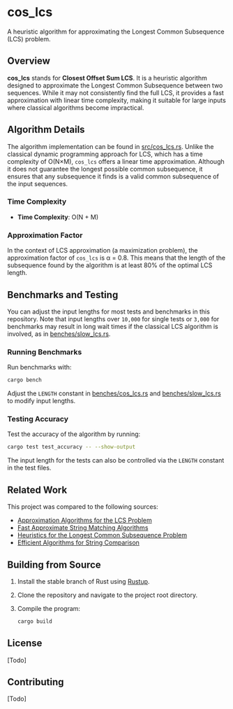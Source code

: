 # cos_lcs

A heuristic algorithm for approximating the Longest Common Subsequence (LCS) problem.

## Overview

**cos_lcs** stands for **Closest Offset Sum LCS**. It is a heuristic algorithm designed to approximate the Longest Common Subsequence between two sequences. While it may not consistently find the full LCS, it provides a fast approximation with linear time complexity, making it suitable for large inputs where classical algorithms become impractical.

## Algorithm Details

The algorithm implementation can be found in [src/cos_lcs.rs](src/cos_lcs.rs). Unlike the classical dynamic programming approach for LCS, which has a time complexity of O(N×M), `cos_lcs` offers a linear time approximation. Although it does not guarantee the longest possible common subsequence, it ensures that any subsequence it finds is a valid common subsequence of the input sequences.

### Time Complexity

- **Time Complexity**: O(N + M)

### Approximation Factor

In the context of LCS approximation (a maximization problem), the approximation factor of `cos_lcs` is α = 0.8. This means that the length of the subsequence found by the algorithm is at least 80% of the optimal LCS length.

## Benchmarks and Testing

You can adjust the input lengths for most tests and benchmarks in this repository. Note that input lengths over `10,000` for single tests or `3,000` for benchmarks may result in long wait times if the classical LCS algorithm is involved, as in [benches/slow_lcs.rs](benches/slow_lcs.rs).

### Running Benchmarks

Run benchmarks with:

```sh
cargo bench
```

Adjust the `LENGTH` constant in [benches/cos_lcs.rs](benches/cos_lcs.rs) and [benches/slow_lcs.rs](benches/slow_lcs.rs) to modify input lengths.

### Testing Accuracy

Test the accuracy of the algorithm by running:

```sh
cargo test test_accuracy -- --show-output
```

The input length for the tests can also be controlled via the `LENGTH` constant in the test files.

## Related Work

This project was compared to the following sources:

- [Approximation Algorithms for the LCS Problem](https://arxiv.org/abs/2111.10538)
- [Fast Approximate String Matching Algorithms](https://arxiv.org/abs/2106.08195)
- [Heuristics for the Longest Common Subsequence Problem](https://arxiv.org/abs/2105.03028)
- [Efficient Algorithms for String Comparison](https://arxiv.org/pdf/2003.07285)

## Building from Source

1. Install the stable branch of Rust using [Rustup](https://rustup.rs/).
2. Clone the repository and navigate to the project root directory.
3. Compile the program:

   ```sh
   cargo build
   ```

## License

[Todo]

## Contributing

[Todo]
